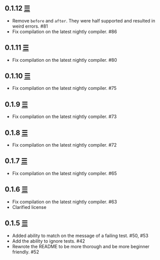 ## 0.1.12 [☰](https://github.com/reem/stainless/compare/0.1.11...0.1.12)

* Remove `before` and `after`. They were half supported and resulted in weird errors. #81
* Fix compilation on the latest nightly compiler. #86

## 0.1.11 [☰](https://github.com/reem/stainless/compare/0.1.10...0.1.11)

* Fix compilation on the latest nightly compiler. #80

## 0.1.10 [☰](https://github.com/reem/stainless/compare/0.1.9...0.1.10)

* Fix compilation on the latest nightly compiler. #75

## 0.1.9 [☰](https://github.com/reem/stainless/compare/0.1.8...0.1.9)

* Fix compilation on the latest nightly compiler. #73

## 0.1.8 [☰](https://github.com/reem/stainless/compare/0.1.7...0.1.8)

* Fix compilation on the latest nightly compiler. #72

## 0.1.7 [☰](https://github.com/reem/stainless/compare/0.1.6...0.1.7)

* Fix compilation on the latest nightly compiler. #65

## 0.1.6 [☰](https://github.com/reem/stainless/compare/0.1.5...0.1.6)

* Fix compilation on the latest nightly compiler. #63
* Clarified license

## 0.1.5 [☰](https://github.com/reem/stainless/compare/0.1.4...0.1.5)

* Added ability to match on the message of a failing test. #50, #53
* Add the ability to ignore tests. #42
* Rewrote the README to be more thorough and be more beginner friendly. #52
